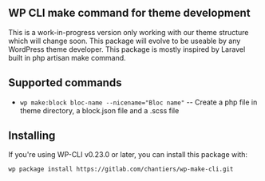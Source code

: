 ## WP CLI make command for theme development

This is a work-in-progress version only working with our theme structure which will change soon.
This package will evolve to be useable by any WordPress theme developer.
This package is mostly inspired by Laravel built in php artisan make command.

## Supported commands

* `wp make:block bloc-name --nicename="Bloc name"` -- Create a php file in theme directory, a block.json file and a .scss file

## Installing

If you're using WP-CLI v0.23.0 or later, you can install this package with:

`wp package install https://gitlab.com/chantiers/wp-make-cli.git`